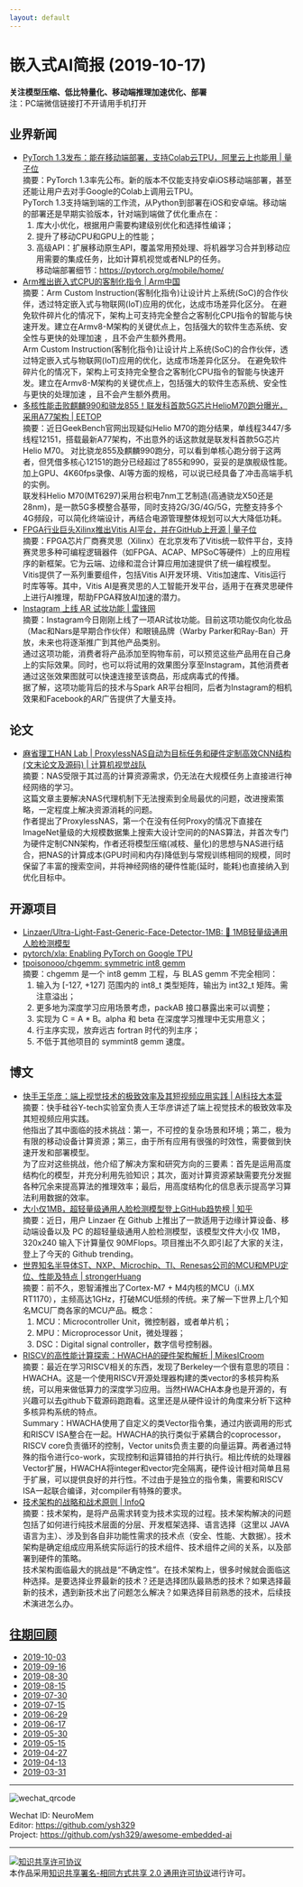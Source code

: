 ```yaml
---
layout: default
---
```


# 嵌入式AI简报 (2019-10-17)

**关注模型压缩、低比特量化、移动端推理加速优化、部署**  
<font>注：PC端微信链接打不开请用手机打开</font>


## 业界新闻  

- [PyTorch 1.3发布：能在移动端部署，支持Colab云TPU，阿里云上也能用 | 量子位](https://mp.weixin.qq.com/s/NNTA7B_ZZNruh01Nax26Mg)  
摘要：PyTorch 1.3率先公布。新的版本不仅能支持安卓iOS移动端部署，甚至还能让用户去对手Google的Colab上调用云TPU。  
PyTorch 1.3支持端到端的工作流，从Python到部署在iOS和安卓端。移动端的部署还是早期实验版本，针对端到端做了优化重点在：  
  1. 库大小优化，根据用户需要构建级别优化和选择性编译；  
  2. 提升了移动CPU和GPU上的性能；  
  3. 高级API：扩展移动原生API，覆盖常用预处理、将机器学习合并到移动应用需要的集成任务，比如计算机视觉或者NLP的任务。  
  移动端部署细节：https://pytorch.org/mobile/home/  
- [Arm推出嵌入式CPU的客制化指令 | Arm中国](https://mp.weixin.qq.com/s/Q-6-GVEyUhyDj9JqbfLJTg)  
摘要：Arm Custom Instruction(客制化指令)让设计片上系统(SoC)的合作伙伴，透过特定嵌入式与物联网(IoT)应用的优化，达成市场差异化区分。
在避免软件碎片化的情况下，架构上可支持完全整合之客制化CPU指令的智能与快速开发。建立在Armv8-M架构的关键优点上，包括强大的软件生态系统、安全性与更快的处理加速 ，且不会产生额外费用。  
Arm Custom Instruction(客制化指令)让设计片上系统(SoC)的合作伙伴，透过特定嵌入式与物联网(IoT)应用的优化，达成市场差异化区分。
在避免软件碎片化的情况下，架构上可支持完全整合之客制化CPU指令的智能与快速开发。建立在Armv8-M架构的关键优点上，包括强大的软件生态系统、安全性与更快的处理加速 ，且不会产生额外费用。   
- [多核性能击败麒麟990和骁龙855！联发科首款5G芯片HelioM70跑分曝光，采用A77架构 | EETOP](https://mp.weixin.qq.com/s/DAXXYzLhFtMXUIbEXE1zmw)  
摘要：近日GeekBench官网出现疑似Helio M70的跑分结果，单线程3447/多线程12151，搭载最新A77架构，不出意外的话这款就是联发科首款5G芯片Helio M70。
对比骁龙855及麒麟990跑分，可以看到单核心跑分弱于这两者，但凭借多核心12151的跑分已经超过了855和990，妥妥的是旗舰级性能。加上GPU、4K60fps录像、AI等方面的规格，可以说已经具备了冲击高端手机的实例。  
联发科Helio M70(MT6297)采用台积电7nm工艺制造(高通骁龙X50还是28nm)，是一款5G多模整合基带，同时支持2G/3G/4G/5G，完整支持多个4G频段，可以简化终端设计，再结合电源管理整体规划可以大大降低功耗。  
- [FPGA行业巨头Xilinx推出Vitis AI平台，并在GitHub上开源 | 量子位](https://mp.weixin.qq.com/s/C_jmVr_cYZOmExAG2I9OqQ)  
摘要：FPGA芯片厂商赛灵思（Xilinx）在北京发布了Vitis统一软件平台，支持赛灵思多种可编程逻辑器件（如FPGA、ACAP、MPSoC等硬件）上的应用程序的新框架。它为云端、边缘和混合计算应用加速提供了统一编程模型。  
Vitis提供了一系列重要组件，包括Vitis AI开发环境、Vitis加速库、Vitis运行时库等等。其中，Vitis AI是赛灵思的人工智能开发平台，适用于在赛灵思硬件上进行AI推理，帮助FPGA释放AI加速的潜力。 
- [Instagram 上线 AR 试妆功能 | 雷锋网](https://mp.weixin.qq.com/s/554WFzKDqkZteXQSMKCi4w)  
摘要：Instagram今日刚刚上线了一项AR试妆功能。目前这项功能仅向化妆品（Mac和Nars是早期合作伙伴）和眼镜品牌（Warby Parker和Ray-Ban）开放，未来也将逐渐推广到其他产品类别。  
通过这项功能，消费者将产品添加至购物车前，可以预览这些产品用在自己身上的实际效果。同时，也可以将试用的效果图分享至Instagram，其他消费者通过这张效果图就可以快速连接至该商品，形成病毒式的传播。  
据了解，这项功能背后的技术与Spark AR平台相同，后者为Instagram的相机效果和Facebook的AR广告提供了大量支持。  

## 论文

- [麻省理工HAN Lab | ProxylessNAS自动为目标任务和硬件定制高效CNN结构(文末论文及源码) | 计算机视觉战队](https://mp.weixin.qq.com/s/bRQQgCpcRNjRSs67il0kUg)  
摘要：NAS受限于其过高的计算资源需求，仍无法在大规模任务上直接进行神经网络的学习。  
这篇文章主要解决NAS代理机制下无法搜索到全局最优的问题，改进搜索策略，一定程度上解决资源消耗的问题。  
作者提出了ProxylessNAS，第一个在没有任何Proxy的情况下直接在ImageNet量级的大规模数据集上搜索大设计空间的的NAS算法，并首次专门为硬件定制CNN架构，作者还将模型压缩(减枝、量化)的思想与NAS进行结合，把NAS的计算成本(GPU时间和内存)降低到与常规训练相同的规模，同时保留了丰富的搜索空间，并将神经网络的硬件性能(延时，能耗)也直接纳入到优化目标中。

## 开源项目

- [Linzaer/Ultra-Light-Fast-Generic-Face-Detector-1MB: 💎 1MB轻量级通用人脸检测模型](https://github.com/Linzaer/Ultra-Light-Fast-Generic-Face-Detector-1MB)  
- [pytorch/xla: Enabling PyTorch on Google TPU](https://github.com/pytorch/xla)  
- [tpoisonooo/chgemm: symmetric int8 gemm](https://github.com/tpoisonooo/chgemm)  
摘要：chgemm 是一个 int8 gemm 工程，与 BLAS gemm 不完全相同：  
  1. 输入为 [-127, +127] 范围内的 int8_t 类型矩阵，输出为 int32_t 矩阵。需注意溢出；
  2. 更多地为深度学习应用场景考虑，packAB 接口暴露出来可以调整；
  3. 实现为 C = A * B。alpha 和 beta 在深度学习推理中无实用意义；
  4. 行主序实现，放弃远古 fortran 时代的列主序；
  5. 不低于其他项目的 symmint8 gemm 速度。


## 博文

- [快手王华彦：端上视觉技术的极致效率及其短视频应用实践 | AI科技大本营](https://mp.weixin.qq.com/s/-Rv13DNJPODPefjfv2lXyQ)  
摘要：快手硅谷Y-tech实验室负责人王华彦讲述了端上视觉技术的极致效率及其短视频应用实践。  
他指出了其中面临的技术挑战：第一，不可控的复杂场景和环境；第二，极为有限的移动设备计算资源；第三，由于所有应用有很强的时效性，需要做到快速开发和部署模型。  
为了应对这些挑战，他介绍了解决方案和研究方向的三要素：首先是运用高度结构化的模型，并充分利用先验知识；其次，面对计算资源紧缺需要充分发掘各种冗余来提高算法的推理效率；最后，用高度结构化的信息表示提高学习算法利用数据的效率。  
- [大小仅1MB，超轻量级通用人脸检测模型登上GitHub趋势榜 | 知乎](https://zhuanlan.zhihu.com/p/86620263)  
摘要：近日，用户 Linzaer 在 Github 上推出了一款适用于边缘计算设备、移动端设备以及 PC 的超轻量级通用人脸检测模型，该模型文件大小仅 1MB，320x240 输入下计算量仅 90MFlops。项目推出不久即引起了大家的关注，登上了今天的 Github trending。  
- [世界知名半导体ST、NXP、Microchip、TI、Renesas公司的MCU和MPU定位、性能及特点 | strongerHuang](https://mp.weixin.qq.com/s/Op2jAT32n-4PSCkI2kk-rQ)  
摘要：前不久，恩智浦推出了Cortex-M7 + M4内核的MCU（i.MX RT1170），主频高达1GHz，打破MCU低频的传统。来了解一下世界上几个知名MCU厂商各家的MCU产品。概念：  
  1. MCU：Microcontroller Unit，微控制器，或者单片机；  
  2. MPU：Microprocessor Unit，微处理器；  
  3. DSC：Digital signal controller，数字信号控制器。  
- [RISCV的高性能计算探索：HWACHA的硬件架构解析 | MikesICroom](https://mp.weixin.qq.com/s/7vUtC57GUR5apL4N-Cka-g)  
摘要：最近在学习RISCV相关的东西，发现了Berkeley一个很有意思的项目：HWACHA。这是一个使用RISCV开源处理器构建的类vector的多核异构系统，可以用来做低算力的深度学习应用。当然HWACHA本身也是开源的，有兴趣可以去github下载源码跑跑看。这里还是从硬件设计的角度来分析下这种多核异构系统的特点。  
Summary：HWACHA使用了自定义的类Vector指令集，通过内嵌调用的形式和RISCV ISA整合在一起。HWACHA的执行类似于紧耦合的coprocessor，RISCV core负责循环的控制，Vector units负责主要的向量运算。两者通过特殊的指令进行co-work，实现控制和运算错拍的并行执行。相比传统的处理器Vector扩展，HWACHA将integer和vector完全隔离，硬件设计相对简单且易于扩展，可以提供良好的并行性。不过由于是独立的指令集，需要和RISCV ISA一起联合编译，对compiler有特殊的要求。  
- [技术架构的战略和战术原则 | InfoQ](https://mp.weixin.qq.com/s/hNP0imHvpR77wphAqcUtuQ)  
摘要：技术架构，是将产品需求转变为技术实现的过程。技术架构解决的问题包括了如何进行纯技术层面的分层、开发框架选择、语言选择（这里以 JAVA 语言为主）、涉及到各自非功能性需求的技术点（安全、性能、大数据）。技术架构是确定组成应用系统实际运行的技术组件、技术组件之间的关系，以及部署到硬件的策略。  
技术架构面临最大的挑战是“不确定性”。在技术架构上，很多时候就会面临这种选择。是要选择业界最新的技术？还是选择团队最熟悉的技术？如果选择最新的技术，遇到新技术出了问题怎么解决？如果选择目前熟悉的技术，后续技术演进怎么办。


## [往期回顾](https://github.com/ysh329/awesome-embedded-ai)


- [2019-10-03](https://github.com/ysh329/awesome-embedded-ai/blob/master/embedded-ai-report/2019-10-03.md)
- [2019-09-16](https://github.com/ysh329/awesome-embedded-ai/blob/master/embedded-ai-report/2019-09-16.md)
- [2019-08-30](https://github.com/ysh329/awesome-embedded-ai/blob/master/embedded-ai-report/2019-08-30.md)
- [2019-08-15](https://github.com/ysh329/awesome-embedded-ai/blob/master/embedded-ai-report/2019-08-15.md)
- [2019-07-30](https://github.com/ysh329/awesome-embedded-ai/blob/master/embedded-ai-report/2019-07-30.md)
- [2019-07-15](https://github.com/ysh329/awesome-embedded-ai/blob/master/embedded-ai-report/2019-07-15.md)
- [2019-06-29](https://github.com/ysh329/awesome-embedded-ai/blob/master/embedded-ai-report/2019-06-29.md)
- [2019-06-17](https://github.com/ysh329/awesome-embedded-ai/blob/master/embedded-ai-report/2019-06-17.md)
- [2019-05-30](https://github.com/ysh329/awesome-embedded-ai/blob/master/embedded-ai-report/2019-05-30.md)  
- [2019-05-15](https://github.com/ysh329/awesome-embedded-ai/blob/master/embedded-ai-report/2019-05-15.md)  
- [2019-04-27](https://github.com/ysh329/awesome-embedded-ai/blob/master/embedded-ai-report/2019-04-27.md)  
- [2019-04-13](https://github.com/ysh329/awesome-embedded-ai/blob/master/embedded-ai-report/2019-04-13.md)  
- [2019-03-31](https://github.com/ysh329/awesome-embedded-ai/blob/master/embedded-ai-report/2019-03-31.md)  

----

![wechat_qrcode](../wechat_qrcode.jpg)

Wechat ID: NeuroMem  
Editor: https://github.com/ysh329  
Project: https://github.com/ysh329/awesome-embedded-ai  

----

<a rel="license" href="http://creativecommons.org/licenses/by-sa/2.0/"><img alt="知识共享许可协议" style="border-width:0" src="https://i.creativecommons.org/l/by-sa/2.0/88x31.png" /></a><br />本作品采用<a rel="license" href="http://creativecommons.org/licenses/by-sa/2.0/">知识共享署名-相同方式共享 2.0 通用许可协议</a>进行许可。
